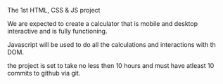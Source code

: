 The 1st HTML, CSS & JS project

We are expected to create a calculator that is mobile and desktop interactive and is fully functioning.

Javascript will be used to do all the calculations and interactions with th DOM.

the project is set to take no less then 10 hours and must have atleast 10 commits to github via git.